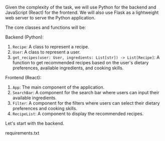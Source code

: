 Given the complexity of the task, we will use Python for the backend and JavaScript (React) for the frontend. We will also use Flask as a lightweight web server to serve the Python application.

The core classes and functions will be:

Backend (Python):
1. `Recipe`: A class to represent a recipe.
2. `User`: A class to represent a user.
3. `get_recipes(user: User, ingredients: List[str]) -> List[Recipe]`: A function to get recommended recipes based on the user's dietary preferences, available ingredients, and cooking skills.

Frontend (React):
1. `App`: The main component of the application.
2. `SearchBar`: A component for the search bar where users can input their available ingredients.
3. `Filter`: A component for the filters where users can select their dietary preferences and cooking skills.
4. `RecipeList`: A component to display the recommended recipes.

Let's start with the backend.

requirements.txt

